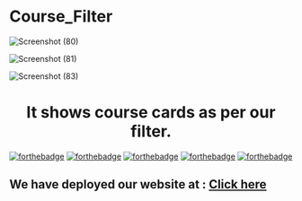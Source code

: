# Course_Filter

![Screenshot (80)](https://user-images.githubusercontent.com/85434109/227869791-1f94f20a-0218-4829-82bc-1b11cceeaee4.png)

![Screenshot (81)](https://user-images.githubusercontent.com/85434109/227869812-278c1337-9823-4232-b624-be9a6d9cf5ae.png)

![Screenshot (83)](https://user-images.githubusercontent.com/85434109/227869831-19c3b5cc-ab0a-430e-9b0b-cda032a272da.png)

<h1 align="center">It shows course cards as per our filter.</h1>

[![forthebadge](https://forthebadge.com/images/badges/built-by-developers.svg)](https://forthebadge.com)
[![forthebadge](https://forthebadge.com/images/badges/built-with-love.svg)](https://forthebadge.com)
[![forthebadge](https://forthebadge.com/images/badges/for-you.svg)](https://forthebadge.com)
[![forthebadge](https://forthebadge.com/images/badges/open-source.svg)](https://forthebadge.com)
[![forthebadge](https://forthebadge.com/images/badges/check-it-out.svg)](https://forthebadge.com)


## We have deployed our website at : [Click here](https://course-filter.pages.dev/)
